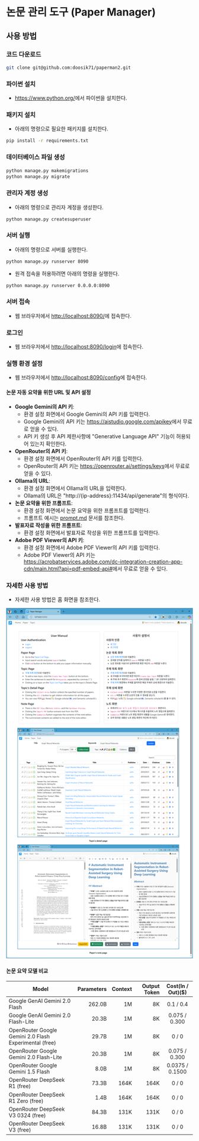 # 논문 관리 도구 (Paper Manager)

## 사용 방법

### 코드 다운로드

```bash
git clone git@github.com:doosik71/paperman2.git
```

### 파이썬 설치

- <https://www.python.org/>에서 파이썬을 설치한다.

### 패키지 설치

- 아래의 명령으로 필요한 패키지를 설치한다.

```bash
pip install -r requirements.txt
```

### 데이터베이스 파일 생성

```bash
python manage.py makemigrations
python manage.py migrate
```

### 관리자 계정 생성

- 아래의 명령으로 관리자 계정을 생성한다.

```bash
python manage.py createsuperuser
```

### 서버 실행

- 아래의 명령으로 서버를 실행한다.

```bash
python manage.py runserver 8090
```

- 원격 접속을 허용하려면 아래의 명령을 실행한다.

```bash
python manage.py runserver 0.0.0.0:8090
```

### 서버 접속

- 웹 브라우저에서 <http://localhost:8090/>에 접속한다.

### 로그인

- 웹 브라우저에서 <http://localhost:8090/login>에 접속한다.

### 실행 환경 설정

- 웹 브라우저에서 <http://localhost:8090/config>에 접속한다.

#### 논문 자동 요약을 위한 URL 및 API 설정

- **Google Gemini의 API 키**:
  - 환경 설정 화면에서 Google Gemini의 API 키를 입력한다.
  - Google Gemini의 API 키는 <https://aistudio.google.com/apikey>에서 무료로 얻을 수 있다.
  - API 키 생성 후 API 제한사항에 "Generative Language API" 기능이 허용되어 있는지 확인한다.
- **OpenRouter의 API 키**:
  - 환경 설정 화면에서 OpenRouter의 API 키를 입력한다.
  - OpenRouter의 API 키는 <https://openrouter.ai/settings/keys>에서 무료로 얻을 수 있다.
- **Ollama의 URL**:
  - 환경 설정 화면에서 Ollama의 URL을 입력한다.
  - Ollama의 URL은 "http://{ip-address}:11434/api/generate"의 형식이다.
- **논문 요약을 위한 프롬프트**:
  - 환경 설정 화면에서 논문 요약을 위한 프롬프트를 입력한다.
  - 프롬프트 예시는 [prompt.md](./prompt.md) 문서를 참조한다.
- **발표자료 작성을 위한 프롬프트**:
  - 환경 설정 화면에서 발표자료 작성을 위한 프롬프트를 입력한다.
- **Adobe PDF Viewer의 API 키**:
  - 환경 설정 화면에서 Adobe PDF Viewer의 API 키를 입력한다.
  - Adobe PDF Viewer의 API 키는 <https://acrobatservices.adobe.com/dc-integration-creation-app-cdn/main.html?api=pdf-embed-api#>에서 무료로 얻을 수 있다.

### 자세한 사용 방법

- 자세한 사용 방법은 홈 화면을 참조한다.

![홈페이지](./static/images/home_manual.png)

#### 논문 요약 모델 비교

| Model                                                  | Parameters | Context | Output Token | Cost(In / Out)($) |
|--------------------------------------------------------|-----------:|--------:|-------------:|:-----------------:|
| Google GenAI Gemini 2.0 Flash                          |     262.0B |      1M |           8K |     0.1 / 0.4     |
| Google GenAI Gemini 2.0 Flash-Lite                     |      20.3B |      1M |           8K |   0.075 / 0.300   |
| OpenRouter Google Gemini 2.0 Flash Experimental (free) |      29.7B |      1M |           8K |       0 / 0       |
| OpenRouter Google Gemini 2.0 Flash-Lite                |      20.3B |      1M |           8K |   0.075 / 0.300   |
| OpenRouter Google Gemini 1.5 Flash                     |       8.0B |      1M |           8K |  0.0375 / 0.1500  |
| OpenRouter DeepSeek R1 (free)                          |      73.3B |    164K |         164K |       0 / 0       |
| OpenRouter DeepSeek R1 Zero (free)                     |       1.4B |    164K |         164K |       0 / 0       |
| OpenRouter DeepSeek V3 0324 (free)                     |      84.3B |    131K |         131K |       0 / 0       |
| OpenRouter DeepSeek V3 (free)                          |      16.8B |    131K |         131K |       0 / 0       |
